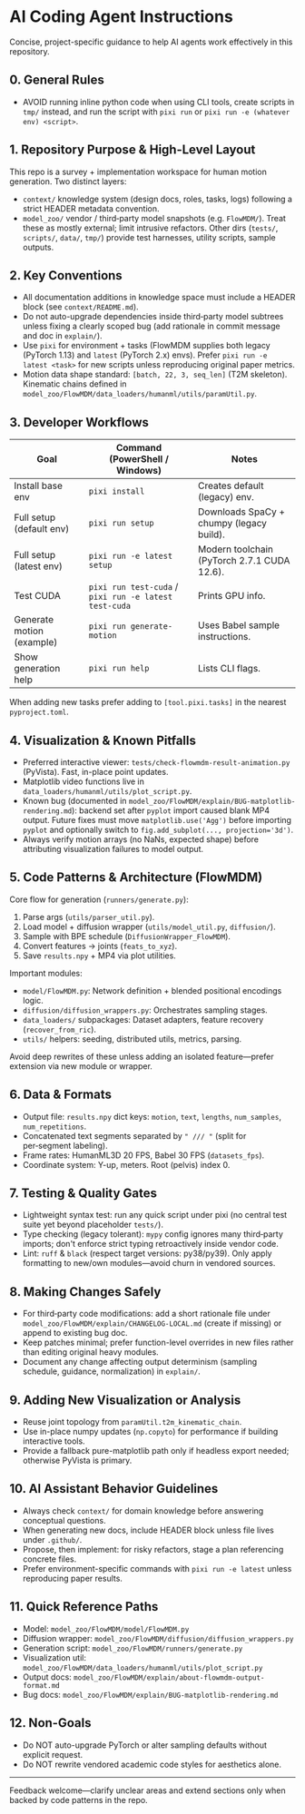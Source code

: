 # AI Coding Agent Instructions

Concise, project-specific guidance to help AI agents work effectively in this repository.

## 0. General Rules
- AVOID running inline python code when using CLI tools, create scripts in `tmp/` instead, and run the script with `pixi run` or `pixi run -e (whatever env) <script>`.

## 1. Repository Purpose & High-Level Layout
This repo is a survey + implementation workspace for human motion generation. Two distinct layers:
- `context/` knowledge system (design docs, roles, tasks, logs) following a strict HEADER metadata convention.
- `model_zoo/` vendor / third‑party model snapshots (e.g. `FlowMDM/`). Treat these as mostly external; limit intrusive refactors.
Other dirs (`tests/`, `scripts/`, `data/`, `tmp/`) provide test harnesses, utility scripts, sample outputs.

## 2. Key Conventions
- All documentation additions in knowledge space must include a HEADER block (see `context/README.md`).
- Do not auto-upgrade dependencies inside third‑party model subtrees unless fixing a clearly scoped bug (add rationale in commit message and doc in `explain/`).
- Use `pixi` for environment + tasks (FlowMDM supplies both legacy (PyTorch 1.13) and `latest` (PyTorch 2.x) envs). Prefer `pixi run -e latest <task>` for new scripts unless reproducing original paper metrics.
- Motion data shape standard: `[batch, 22, 3, seq_len]` (T2M skeleton). Kinematic chains defined in `model_zoo/FlowMDM/data_loaders/humanml/utils/paramUtil.py`.

## 3. Developer Workflows
| Goal | Command (PowerShell / Windows) | Notes |
|------|--------------------------------|-------|
| Install base env | `pixi install` | Creates default (legacy) env. |
| Full setup (default env) | `pixi run setup` | Downloads SpaCy + chumpy (legacy build). |
| Full setup (latest env) | `pixi run -e latest setup` | Modern toolchain (PyTorch 2.7.1 CUDA 12.6). |
| Test CUDA | `pixi run test-cuda` / `pixi run -e latest test-cuda` | Prints GPU info. |
| Generate motion (example) | `pixi run generate-motion` | Uses Babel sample instructions. |
| Show generation help | `pixi run help` | Lists CLI flags. |

When adding new tasks prefer adding to `[tool.pixi.tasks]` in the nearest `pyproject.toml`.

## 4. Visualization & Known Pitfalls
- Preferred interactive viewer: `tests/check-flowmdm-result-animation.py` (PyVista). Fast, in-place point updates.
- Matplotlib video functions live in `data_loaders/humanml/utils/plot_script.py`.
- Known bug (documented in `model_zoo/FlowMDM/explain/BUG-matplotlib-rendering.md`): backend set after `pyplot` import caused blank MP4 output. Future fixes must move `matplotlib.use('Agg')` before importing `pyplot` and optionally switch to `fig.add_subplot(..., projection='3d')`.
- Always verify motion arrays (no NaNs, expected shape) before attributing visualization failures to model output.

## 5. Code Patterns & Architecture (FlowMDM)
Core flow for generation (`runners/generate.py`):
1. Parse args (`utils/parser_util.py`).
2. Load model + diffusion wrapper (`utils/model_util.py`, `diffusion/`).
3. Sample with BPE schedule (`DiffusionWrapper_FlowMDM`).
4. Convert features → joints (`feats_to_xyz`).
5. Save `results.npy` + MP4 via plot utilities.

Important modules:
- `model/FlowMDM.py`: Network definition + blended positional encodings logic.
- `diffusion/diffusion_wrappers.py`: Orchestrates sampling stages.
- `data_loaders/` subpackages: Dataset adapters, feature recovery (`recover_from_ric`).
- `utils/` helpers: seeding, distributed utils, metrics, parsing.

Avoid deep rewrites of these unless adding an isolated feature—prefer extension via new module or wrapper.

## 6. Data & Formats
- Output file: `results.npy` dict keys: `motion`, `text`, `lengths`, `num_samples`, `num_repetitions`.
- Concatenated text segments separated by `" /// "` (split for per‑segment labeling).
- Frame rates: HumanML3D 20 FPS, Babel 30 FPS (`datasets_fps`).
- Coordinate system: Y-up, meters. Root (pelvis) index 0.

## 7. Testing & Quality Gates
- Lightweight syntax test: run any quick script under pixi (no central test suite yet beyond placeholder `tests/`).
- Type checking (legacy tolerant): `mypy` config ignores many third‑party imports; don't enforce strict typing retroactively inside vendor code.
- Lint: `ruff` & `black` (respect target versions: py38/py39). Only apply formatting to new/own modules—avoid churn in vendored sources.

## 8. Making Changes Safely
- For third‑party code modifications: add a short rationale file under `model_zoo/FlowMDM/explain/CHANGELOG-LOCAL.md` (create if missing) or append to existing bug doc.
- Keep patches minimal; prefer function-level overrides in new files rather than editing original heavy modules.
- Document any change affecting output determinism (sampling schedule, guidance, normalization) in `explain/`.

## 9. Adding New Visualization or Analysis
- Reuse joint topology from `paramUtil.t2m_kinematic_chain`.
- Use in-place numpy updates (`np.copyto`) for performance if building interactive tools.
- Provide a fallback pure-matplotlib path only if headless export needed; otherwise PyVista is primary.

## 10. AI Assistant Behavior Guidelines
- Always check `context/` for domain knowledge before answering conceptual questions.
- When generating new docs, include HEADER block unless file lives under `.github/`.
- Propose, then implement: for risky refactors, stage a plan referencing concrete files.
- Prefer environment-specific commands with `pixi run -e latest` unless reproducing paper results.

## 11. Quick Reference Paths
- Model: `model_zoo/FlowMDM/model/FlowMDM.py`
- Diffusion wrapper: `model_zoo/FlowMDM/diffusion/diffusion_wrappers.py`
- Generation script: `model_zoo/FlowMDM/runners/generate.py`
- Visualization util: `model_zoo/FlowMDM/data_loaders/humanml/utils/plot_script.py`
- Output docs: `model_zoo/FlowMDM/explain/about-flowmdm-output-format.md`
- Bug docs: `model_zoo/FlowMDM/explain/BUG-matplotlib-rendering.md`

## 12. Non-Goals
- Do NOT auto-upgrade PyTorch or alter sampling defaults without explicit request.
- Do NOT rewrite vendored academic code styles for aesthetics alone.

---
Feedback welcome—clarify unclear areas and extend sections only when backed by code patterns in the repo.
